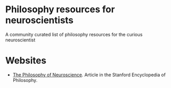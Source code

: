 # Philosophy resources for neuroscientists

A community curated list of philosophy resources for the curious neuroscientist

# Websites
* [The Philosophy of Neuroscience](https://plato.stanford.edu/entries/neuroscience/). Article in the Stanford Encyclopedia of Philosophy.

